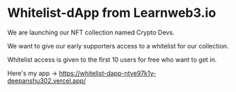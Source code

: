 # Whitelist-dApp from Learnweb3.io </br>

We are launching our NFT collection named Crypto Devs. </br>

We want to give our early supporters access to a whitelist for our collection. </br>

Whitelist access is given to the first 10 users for free who want to get in. </br>

Here's my app -> https://whitelist-dapp-ntve97k1y-deepanshu302.vercel.app/
